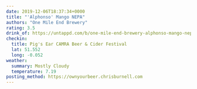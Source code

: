 ```yaml
---
date: 2019-12-06T18:37:34+0000
title: "'Alphonso' Mango NEPA"
authors: "One Mile End Brewery"
rating: 3.5
drink_of: https://untappd.com/b/one-mile-end-brewery-alphonso-mango-nepa/3357607
checkin:
  title: Pig's Ear CAMRA Beer & Cider Festival
  lat: 51.552
  long: -0.052
weather:
  summary: Mostly Cloudy
  temperature: 7.19
posting_method: https://ownyourbeer.chrisburnell.com
---
```

